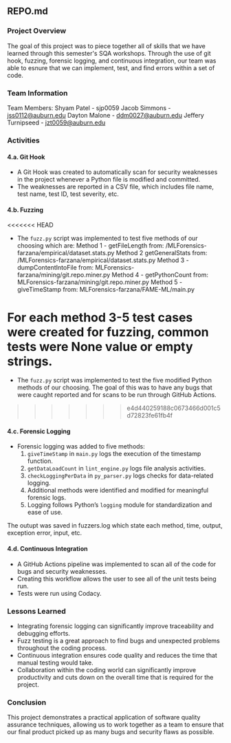 
## REPO.md

### Project Overview
The goal of this project was to piece together all of skills that we have learned through this semester's SQA workshops. Through the use of git hook, fuzzing, forensic logging, and continuous integration, our team was able to esnure that we can implement, test, and find errors within a set of code.

### Team Information
Team Members: Shyam Patel - sjp0059
              Jacob Simmons - jss0112@auburn.edu
              Dayton Malone - ddm0027@auburn.edu
              Jeffery Turnipseed - jzt0059@auburn.edu

### Activities

#### 4.a. Git Hook
- A Git Hook was created to automatically scan for security weaknesses in the project whenever a Python file is modified and committed.
- The weaknesses are reported in a CSV file, which includes file name, test name, test ID, test severity, etc.

#### 4.b. Fuzzing
<<<<<<< HEAD
- The `fuzz.py` script was implemented to test five methods of our choosing which are:
Method 1 - getFileLength from: /MLForensics-farzana/empirical/dataset.stats.py
Method 2 getGeneralStats from: /MLForensics-farzana/empirical/dataset.stats.py
Method 3 - dumpContentIntoFile from: MLForensics-farzana/mining/git.repo.miner.py
Method 4 - getPythonCount from: MLForensics-farzana/mining/git.repo.miner.py
Method 5 - giveTimeStamp from: MLForensics-farzana/FAME-ML/main.py

For each method 3-5 test cases were created for fuzzing, common tests were None value or empty strings.
=======
- The `fuzz.py` script was implemented to test the five modified Python methods of our choosing. The goal of this was to have any bugs that were caught reported and for scans to be run through GitHub Actions.
>>>>>>> e4d440259188c0673466d001c5d72823fe61fb4f

#### 4.c. Forensic Logging
- Forensic logging was added to five methods:
  1. `giveTimeStamp` in `main.py` logs the execution of the timestamp function.
  2. `getDataLoadCount` in `lint_engine.py` logs file analysis activities.
  3. `checkLoggingPerData` in `py_parser.py` logs checks for data-related logging.
  4. Additional methods were identified and modified for meaningful forensic logs.
  5. Logging follows Python’s `logging` module for standardization and ease of use.

The outupt was saved in fuzzers.log which state each method, time, output, exception error, input, etc.

#### 4.d. Continuous Integration
- A GitHub Actions pipeline was implemented to scan all of the code for bugs and security weaknesses.
- Creating this workflow allows the user to see all of the unit tests being run.
- Tests were run using Codacy.

### Lessons Learned
- Integrating forensic logging can significantly improve traceability and debugging efforts.
- Fuzz testing is a great approach to find bugs and unexpected problems throughout the coding process.
- Continuous integration ensures code quality and reduces the time that manual testing would take.
- Collaboration within the coding world can significantly improve productivity and cuts down on the overall time that is required for the project.

### Conclusion
This project demonstrates a practical application of software quality assurance techniques, allowing us to work together as a team to ensure that our final product picked up as many bugs and security flaws as possible.
